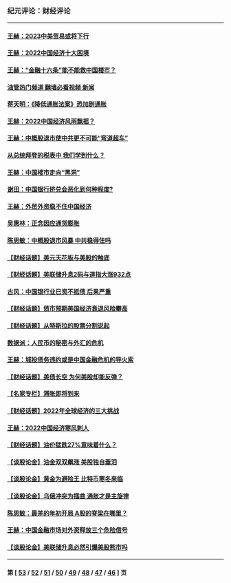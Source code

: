 ### 纪元评论：财经评论
---
#### [王赫：2023中美贸易或将下行](../../pages/nsc1026/n13899005.md?01190330) 
#### [王赫：2022中国经济十大困境](../../pages/nsc1026/n13883766.md?01190330) 
#### [王赫：“金融十六条”能不能救中国楼市？](../../pages/nsc1026/n13868431.md?01190330) 
#### [油管热门频道 翻墙必看视频 新闻](ok?01190330)
#### [蒋天明：《降低通胀法案》恐加剧通胀](../../pages/nsc1026/n13806996.md?01190330) 
#### [王赫：2022中国经济风雨飘摇？](../../pages/nsc1026/n13803207.md?01190330) 
#### [王赫：中概股退市使中共更不可能“弯道超车”](../../pages/nsc1026/n13802858.md?01190330) 
#### [从总统拜登的税表中 我们学到什么？](../../pages/nsc1026/n13773081.md?01190330) 
#### [王赫：中国楼市走向“黑洞”](../../pages/nsc1026/n13770647.md?01190330) 
#### [谢田：中国银行挤兑会恶化到何种程度?](../../pages/nsc1026/n13766965.md?01190330) 
#### [王赫：外贸外资稳不住中国经济](../../pages/nsc1026/n13753933.md?01190330) 
#### [吴惠林：正念因应通货膨胀](../../pages/nsc1026/n13750350.md?01190330) 
#### [陈思敏：中概股退市风暴 中共稳得住吗](../../pages/nsc1026/n13738978.md?01190330) 
#### [【财经话题】美元天花板与美股的触底](../../pages/nsc1026/n13736495.md?01190330) 
#### [【财经话题】美联储升息2码与道指大涨932点](../../pages/nsc1026/n13727377.md?01190330) 
#### [古风：中国银行业已资不抵债 后果严重](../../pages/nsc1026/n13726111.md?01190330) 
#### [【财经话题】债市预期美国经济衰退风险攀高](../../pages/nsc1026/n13698043.md?01190330) 
#### [【财经话题】从特斯拉的股票分割说起](../../pages/nsc1026/n13679733.md?01190330) 
#### [数据派：人民币的秘密与外汇的危机](../../pages/nsc1026/n13667092.md?01190330) 
#### [王赫：城投债务违约或是中国金融危机的导火索](../../pages/nsc1026/n13665322.md?01190330) 
#### [【财经话题】美债长空 为何美股却能反弹？](../../pages/nsc1026/n13665895.md?01190330) 
#### [【名家专栏】滞胀即将到来](../../pages/nsc1026/n13658171.md?01190330) 
#### [【财经话题】2022年全球经济的三大挑战](../../pages/nsc1026/n13654423.md?01190330) 
#### [王赫：2022中国经济寒风刺人](../../pages/nsc1026/n13651403.md?01190330) 
#### [【财经话题】油价猛跌27%意味着什么？](../../pages/nsc1026/n13648767.md?01190330) 
#### [【谈股论金】油金双双飙涨 美股独自垂泪](../../pages/nsc1026/n13631742.md?01190330) 
#### [【谈股论金】黄金为避险王 比特币寒冬来临](../../pages/nsc1026/n13600406.md?01190330) 
#### [【谈股论金】乌俄冲突为插曲 通胀才是主旋律](../../pages/nsc1026/n13576797.md?01190330) 
#### [陈思敏：最差的年初开局 A股的脊梁在哪里？](../../pages/nsc1026/n13558359.md?01190330) 
#### [王赫：中国金融市场对外资释放三个危险信号](../../pages/nsc1026/n13546389.md?01190330) 
#### [【谈股论金】美联储升息必然引爆美股熊市吗](../../pages/nsc1026/n13519194.md?01190330) 

---
#### 第 [ [53](./53.md?01190330) / [52](./52.md?01190330) / [51](./51.md?01190330) / [50](./50.md?01190330) / [49](./49.md?01190330) / [48](./48.md?01190330) / [47](./47.md?01190330) / [46](./46.md?01190330) ] 页
